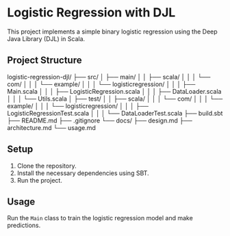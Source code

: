 # Logistic Regression with DJL

This project implements a simple binary logistic regression using the Deep Java Library (DJL) in Scala.

## Project Structure
logistic-regression-djl/
├── src/
│ ├── main/
│ │ ├── scala/
│ │ │ └── com/
│ │ │ └── example/
│ │ │ └── logisticregression/
│ │ │ ├── Main.scala
│ │ │ ├── LogisticRegression.scala
│ │ │ ├── DataLoader.scala
│ │ │ └── Utils.scala
│ ├── test/
│ │ ├── scala/
│ │ │ └── com/
│ │ │ └── example/
│ │ │ └── logisticregression/
│ │ │ ├── LogisticRegressionTest.scala
│ │ │ └── DataLoaderTest.scala
├── build.sbt
├── README.md
├── .gitignore
└── docs/
├── design.md
├── architecture.md
└── usage.md


## Setup

1. Clone the repository.
2. Install the necessary dependencies using SBT.
3. Run the project.

## Usage

Run the `Main` class to train the logistic regression model and make predictions.
